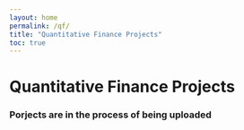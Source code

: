 ```yaml
---
layout: home
permalink: /qf/
title: "Quantitative Finance Projects"
toc: true
---
```


# Quantitative Finance Projects 

### Porjects are in the process of being uploaded 